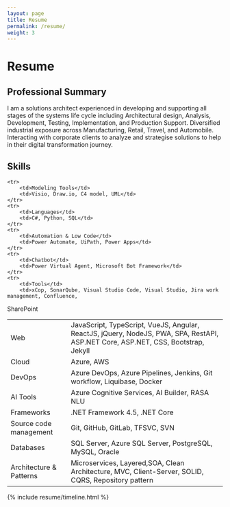 ```yaml
---
layout: page
title: Resume
permalink: /resume/
weight: 3
---
```


# **Resume**

<h2> Professional Summary</h2>
<p>

I am a solutions architect experienced in developing and supporting all stages of the systems life cycle including Architectural design,
Analysis, Development, Testing, Implementation, and Production Support. Diversified industrial exposure across Manufacturing, Retail, Travel, and Automobile. Interacting with corporate clients to analyze and strategise solutions to help in their digital transformation journey.

</p>

<div>
<h2>Skills</h2>
<table>
    <tr>
        <td>Web</td>
        <td>JavaScript, TypeScript, VueJS, Angular, ReactJS, jQuery, NodeJS, PWA, SPA, RestAPI, ASP.NET Core,
ASP.NET, CSS, Bootstrap, Jekyll</td>
    </tr>
    <tr>
        <td>Cloud</td>
        <td> Azure, AWS</td>
    </tr>
    <tr>
        <td>DevOps</td>
        <td> Azure DevOps, Azure Pipelines, Jenkins, Git workflow, Liquibase, Docker</td>
    </tr>
    <tr>
        <td>AI Tools</td>
        <td> Azure Cognitive Services, AI Builder, RASA NLU</td>
    </tr>
    <tr>
        <td>Frameworks</td>
        <td> .NET Framework 4.5, .NET Core</td>
    </tr>
    <tr>
        <td>Source code management</td>
        <td> Git, GitHub, GitLab, TFSVC, SVN</td>
    </tr>
    <tr>
        <td>Databases</td>
        <td>SQL Server, Azure SQL Server, PostgreSQL, MySQL, Oracle</td>
    </tr>
    <tr>
        <td>Architecture & Patterns</td>
        <td> Microservices, Layered,SOA, Clean Architecture, MVC, Client-Server, SOLID, CQRS,
Repository pattern</td>
    </tr>
   
    <tr>
        <td>Modeling Tools</td>
        <td>Visio, Draw.io, C4 model, UML</td>
    </tr>
    <tr>
        <td>Languages</td>
        <td>C#, Python, SQL</td>
    </tr>
    <tr>
        <td>Automation & Low Code</td>
        <td>Power Automate, UiPath, Power Apps</td>
    </tr>
    <tr>
        <td>Chatbot</td>
        <td>Power Virtual Agent, Microsoft Bot Framework</td>
    </tr>
    <tr>
        <td>Tools</td>
        <td>xCop, SonarQube, Visual Studio Code, Visual Studio, Jira work management, Confluence,
SharePoint</td>
    </tr>

</table>

</div>

<div class="row">
{% include resume/timeline.html %}
</div>